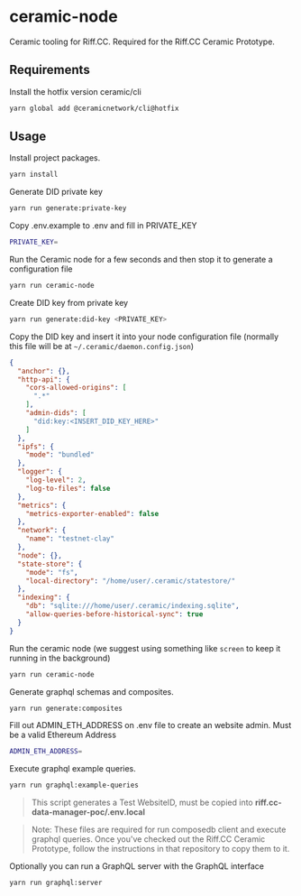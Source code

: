 # ceramic-node
Ceramic tooling for Riff.CC. Required for the Riff.CC Ceramic Prototype.

## Requirements 

Install the hotfix version ceramic/cli

```bash
yarn global add @ceramicnetwork/cli@hotfix
```

## Usage

Install project packages.

```bash
yarn install
```

Generate DID private key

```bash
yarn run generate:private-key
```

Copy .env.example to .env and fill in PRIVATE_KEY
```bash
PRIVATE_KEY=
```

Run the Ceramic node for a few seconds and then stop it to generate a configuration file
```bash
yarn run ceramic-node
```

Create DID key from private key
```bash
yarn run generate:did-key <PRIVATE_KEY>
```

Copy the DID key and insert it into your node configuration file (normally this file will be at `~/.ceramic/daemon.config.json`)

```json
{
  "anchor": {},
  "http-api": {
    "cors-allowed-origins": [
      ".*"
    ],
    "admin-dids": [
      "did:key:<INSERT_DID_KEY_HERE>"
    ]
  },
  "ipfs": {
    "mode": "bundled"
  },
  "logger": {
    "log-level": 2,
    "log-to-files": false
  },
  "metrics": {
    "metrics-exporter-enabled": false
  },
  "network": {
    "name": "testnet-clay"
  },
  "node": {},
  "state-store": {
    "mode": "fs",
    "local-directory": "/home/user/.ceramic/statestore/"
  },
  "indexing": {
    "db": "sqlite:///home/user/.ceramic/indexing.sqlite",
    "allow-queries-before-historical-sync": true
  }
}
```

Run the ceramic node (we suggest using something like `screen` to keep it running in the background)

```bash
yarn run ceramic-node
```

Generate graphql schemas and composites.

```bash
yarn run generate:composites
```

Fill out ADMIN_ETH_ADDRESS on .env file to create an website admin. Must be a valid Ethereum Address
```bash
ADMIN_ETH_ADDRESS=
```

Execute graphql example queries.

```bash
yarn run graphql:example-queries
```
> This script generates a Test WebsiteID, must be copied into **riff.cc-data-manager-poc/.env.local**

> Note: These files are required for run composedb client and execute graphql queries. Once you've checked out the Riff.CC Ceramic Prototype, follow the instructions in that repository to copy them to it.

Optionally you can run a GraphQL server with the GraphQL interface
```bash
yarn run graphql:server
```
